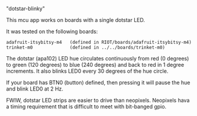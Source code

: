 
"dotstar-blinky"

This mcu app works on boards with a single dotstar LED. 

It was tested on the following boards:

    adafruit-itsybitsy-m4   (defined in RIOT/boards/adafruit-itsybitsy-m4)
    trinket-m0              (defined in ../../boards/trinket-m0)

The dotstar (apa102) LED hue circulates continuously from red (0 degrees) to
green (120 degrees) to blue (240 degrees) and back to red in 1 degree
increments.  It also blinks LED0 every 30 degrees of the hue circle.

If your board has BTN0 (button) defined, then pressing it will pause the hue
and blink LED0 at 2 Hz.

FWIW, dotstar LED strips are easier to drive than neopixels. Neopixels hava a
timing requirement that is difficult to meet with bit-banged gpio.

